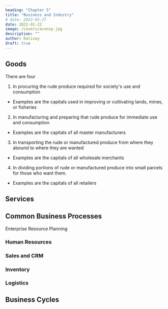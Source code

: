 ```yaml
---
heading: "Chapter 5"
title: "Business and Industry"
# date: 2022-03-27
date: 2022-01-22
image: /covers/econsp.jpg
description: ""
author: Dalisay
draft: true
---
```



## Goods

There are four 

1. In procuring the rude produce required for society's use and consumption
- Examples are the capitals used in improving or cultivating lands, mines, or fisheries

2. In manufacturing and preparing that rude produce for immediate use and consumption
- Examples are the capitals of all master manufacturers

3. In transporting the rude or manufactured produce from where they abound to where they are wanted
- Examples are the capitals of all wholesale merchants

4. In dividing portions of rude or manufactured produce into small parcels for those who want them.
- Examples are the capitals of all retailers


## Services 









## Common Business Processes

Enterprise Resource Planning



### Human Resources

### Sales and CRM

### Inventory

### Logistics

## Business Cycles



